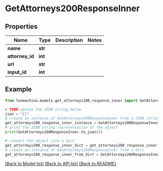 # GetAttorneys200ResponseInner


## Properties

Name | Type | Description | Notes
------------ | ------------- | ------------- | -------------
**name** | **str** |  | 
**attorney_id** | **int** |  | 
**url** | **str** |  | 
**input_id** | **int** |  | 

## Example

```python
from lexmachina.models.get_attorneys200_response_inner import GetAttorneys200ResponseInner

# TODO update the JSON string below
json = "{}"
# create an instance of GetAttorneys200ResponseInner from a JSON string
get_attorneys200_response_inner_instance = GetAttorneys200ResponseInner.from_json(json)
# print the JSON string representation of the object
print(GetAttorneys200ResponseInner.to_json())

# convert the object into a dict
get_attorneys200_response_inner_dict = get_attorneys200_response_inner_instance.to_dict()
# create an instance of GetAttorneys200ResponseInner from a dict
get_attorneys200_response_inner_from_dict = GetAttorneys200ResponseInner.from_dict(get_attorneys200_response_inner_dict)
```
[[Back to Model list]](../README.md#documentation-for-models) [[Back to API list]](../README.md#documentation-for-api-endpoints) [[Back to README]](../README.md)



